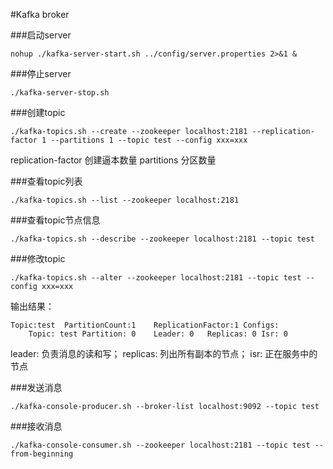 #Kafka broker

###启动server

    nohup ./kafka-server-start.sh ../config/server.properties 2>&1 &
    
###停止server

    ./kafka-server-stop.sh
    
###创建topic

    ./kafka-topics.sh --create --zookeeper localhost:2181 --replication-factor 1 --partitions 1 --topic test --config xxx=xxx
    
replication-factor 创建逼本数量 partitions 分区数量

###查看topic列表

    ./kafka-topics.sh --list --zookeeper localhost:2181
    
###查看topic节点信息

    ./kafka-topics.sh --describe --zookeeper localhost:2181 --topic test
    
###修改topic

    ./kafka-topics.sh --alter --zookeeper localhost:2181 --topic test --config xxx=xxx

输出结果：

    Topic:test	PartitionCount:1	ReplicationFactor:1	Configs:
    	Topic: test	Partition: 0	Leader: 0	Replicas: 0	Isr: 0
    	
leader: 负责消息的读和写；   replicas: 列出所有副本的节点；    isr: 正在服务中的节点
    
###发送消息

    ./kafka-console-producer.sh --broker-list localhost:9092 --topic test
    
###接收消息

    ./kafka-console-consumer.sh --zookeeper localhost:2181 --topic test --from-beginning
    

    

    
